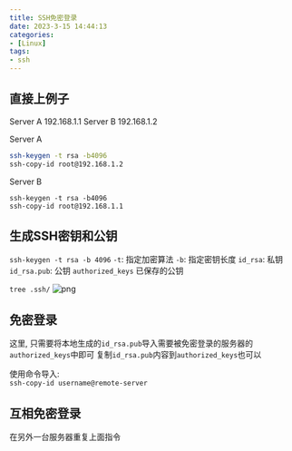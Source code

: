 ```yaml
---
title: SSH免密登录
date: 2023-3-15 14:44:13
categories: 
- [Linux]
tags: 
- ssh
---
```


## 直接上例子
Server A 192.168.1.1
Server B 192.168.1.2

Server A
``` bash
ssh-keygen -t rsa -b4096
ssh-copy-id root@192.168.1.2
```

Server B
``` shell
ssh-keygen -t rsa -b4096
ssh-copy-id root@192.168.1.1
```

## 生成SSH密钥和公钥

``` ssh-keygen -t rsa -b 4096 ```
``` -t ```: 指定加密算法
``` -b ```: 指定密钥长度
``` id_rsa ```: 私钥
``` id_rsa.pub ```: 公钥
``` authorized_keys ``` 已保存的公钥

``` tree .ssh/ ```
![png](/images/035.ssh_key.md.01.png)

## 免密登录

这里, 只需要将本地生成的``` id_rsa.pub ```导入需要被免密登录的服务器的 ``` authorized_keys ```中即可
复制``` id_rsa.pub ```内容到``` authorized_keys ```也可以

使用命令导入:  
``` ssh-copy-id username@remote-server ```


## 互相免密登录

在另外一台服务器重复上面指令
